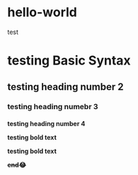 # hello-world
test

# testing Basic Syntax
## testing heading number 2
### testing heading numebr 3
<h4> testing heading number 4<h/4>
  
**testing bold text**

testing bold text

~~end~~:joy:
